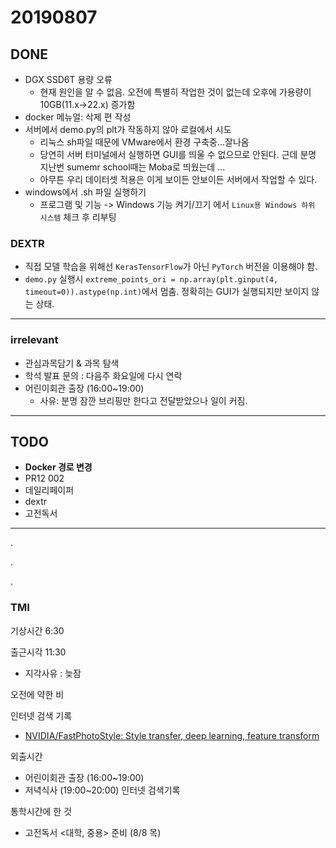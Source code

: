 # 20190807

## DONE
- DGX SSD6T 용량 오류
    - 현재 원인을 알 수 없음. 오전에 특별히 작업한 것이 없는데 오후에 가용량이 10GB(11.x->22.x) 증가함
- docker 메뉴얼: 삭제 편 작성
- 서버에서 demo.py의 plt가 작동하지 않아 로컬에서 시도
    - 리눅스 sh파일 때문에 VMware에서 환경 구축중...잘나옴
    - 당연히 서버 터미널에서 실행하면 GUI를 띄울 수 없으므로 안된다. 근데 분명 지난번 sumemr school때는 Moba로 띄웠는데 ...
    - 아무튼 우리 데이터셋 적용은 이게 보이든 안보이든 서버에서 작업할 수 있다.
- windows에서 .sh 파일 실행하기
    - 프로그램 및 기능 -> Windows 기능 켜기/끄기 에서 `Linux용 Windows 하위 시스템` 체크 후 리부팅

### DEXTR
- 직접 모델 학습을 위해선 `KerasTensorFlow`가 아닌 `PyTorch` 버전을 이용해야 함.
- `demo.py` 실행시 `extreme_points_ori = np.array(plt.ginput(4, timeout=0)).astype(np.int)`에서 멈춤. 정확히는 GUI가 실행되지만 보이지 않는 상태.

---
### irrelevant
- 관심과목담기 & 과목 탐색
- 학석 발표 문의 : 다음주 화요일에 다시 연락
- 어린이회관 출장 (16:00~19:00)
    - 사유: 분명 잠깐 브리핑만 한다고 전달받았으나 일이 커짐.
---
## TODO
- **Docker 경로 변경**
- PR12 002
- 데일리페이퍼
- dextr
- 고전독서
---
.

.

.

### TMI
기상시간 6:30

출근시각 11:30
- 지각사유 : 늦잠

오전에 약한 비

인터넷 검색 기록
-  [NVIDIA/FastPhotoStyle: Style transfer, deep learning, feature transform](https://github.com/NVIDIA/FastPhotoStyle)

외출시간
- 어린이회관 출장 (16:00~19:00)
- 저녁식사 (19:00~20:00)
인터넷 검색기록

통학시간에 한 것
- 고전독서 <대학, 중용> 준비 (8/8 목)